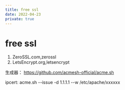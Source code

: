 ```yaml
---
title: free ssl
date: 2022-04-23
private: true
---
```

# free ssl
1. ZeroSSL.com,zerossl
2. LetsEncrypt.org,letsencrypt

生成器：
https://github.com/acmesh-official/acme.sh

ipcert:
acme.sh  --issue  -d 1.1.1.1  --w /etc/apache/xxxxxx
